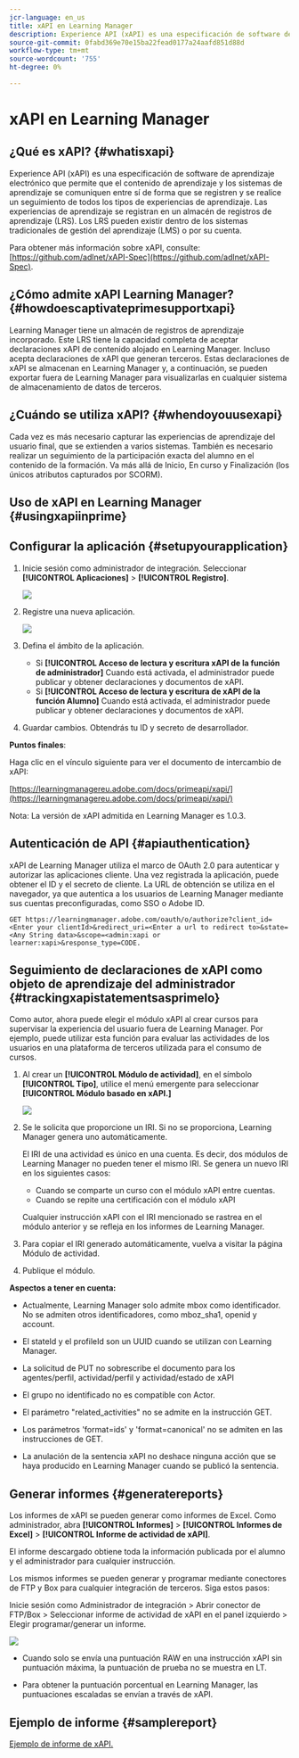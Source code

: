 ```yaml
---
jcr-language: en_us
title: xAPI en Learning Manager
description: Experience API (xAPI) es una especificación de software de aprendizaje electrónico que permite que el contenido de aprendizaje y los sistemas de aprendizaje se comuniquen entre sí de forma que se registren y se realice un seguimiento de todos los tipos de experiencias de aprendizaje.
source-git-commit: 0fabd369e70e15ba22fead0177a24aafd851d88d
workflow-type: tm+mt
source-wordcount: '755'
ht-degree: 0%

---
```




# xAPI en Learning Manager

## ¿Qué es xAPI? {#whatisxapi}

Experience API (xAPI) es una especificación de software de aprendizaje electrónico que permite que el contenido de aprendizaje y los sistemas de aprendizaje se comuniquen entre sí de forma que se registren y se realice un seguimiento de todos los tipos de experiencias de aprendizaje. Las experiencias de aprendizaje se registran en un almacén de registros de aprendizaje (LRS). Los LRS pueden existir dentro de los sistemas tradicionales de gestión del aprendizaje (LMS) o por su cuenta.

Para obtener más información sobre xAPI, consulte:  [https://github.com/adlnet/xAPI-Spec](https://github.com/adlnet/xAPI-Spec).

## ¿Cómo admite xAPI Learning Manager? {#howdoescaptivateprimesupportxapi}

Learning Manager tiene un almacén de registros de aprendizaje incorporado. Este LRS tiene la capacidad completa de aceptar declaraciones xAPI de contenido alojado en Learning Manager. Incluso acepta declaraciones de xAPI que generan terceros. Estas declaraciones de xAPI se almacenan en Learning Manager y, a continuación, se pueden exportar fuera de Learning Manager para visualizarlas en cualquier sistema de almacenamiento de datos de terceros.

## ¿Cuándo se utiliza xAPI? {#whendoyouusexapi}

Cada vez es más necesario capturar las experiencias de aprendizaje del usuario final, que se extienden a varios sistemas.  También es necesario realizar un seguimiento de la participación exacta del alumno en el contenido de la formación. Va más allá de Inicio, En curso y Finalización (los únicos atributos capturados por SCORM).

## Uso de xAPI en Learning Manager {#usingxapiinprime}

## Configurar la aplicación {#setupyourapplication}

1. Inicie sesión como administrador de integración. Seleccionar **[!UICONTROL Aplicaciones]** > **[!UICONTROL Registro]**.

   ![](assets/appregistration.png)

1. Registre una nueva aplicación.

   ![](assets/appregistration.png)

1. Defina el ámbito de la aplicación.

   * Si **[!UICONTROL Acceso de lectura y escritura xAPI de la función de administrador]** Cuando está activada, el administrador puede publicar y obtener declaraciones y documentos de xAPI.
   * Si **[!UICONTROL Acceso de lectura y escritura de xAPI de la función Alumno]** Cuando está activada, el administrador puede publicar y obtener declaraciones y documentos de xAPI.

1. Guardar cambios. Obtendrás tu ID y secreto de desarrollador.

**Puntos finales**:

Haga clic en el vínculo siguiente para ver el documento de intercambio de xAPI:

[https://learningmanagereu.adobe.com/docs/primeapi/xapi/](https://learningmanagereu.adobe.com/docs/primeapi/xapi/)

Nota: La versión de xAPI admitida en Learning Manager es 1.0.3.

## Autenticación de API {#apiauthentication}

xAPI de Learning Manager utiliza el marco de OAuth 2.0 para autenticar y autorizar las aplicaciones cliente. Una vez registrada la aplicación, puede obtener el ID y el secreto de cliente. La URL de obtención se utiliza en el navegador, ya que autentica a los usuarios de Learning Manager mediante sus cuentas preconfiguradas, como SSO o Adobe ID.

```
GET https://learningmanager.adobe.com/oauth/o/authorize?client_id=<Enter your clientId>&redirect_uri=<Enter a url to redirect to>&state=<Any String data>&scope=<admin:xapi or learner:xapi>&response_type=CODE.
```

## Seguimiento de declaraciones de xAPI como objeto de aprendizaje del administrador {#trackingxapistatementsasprimelo}

Como autor, ahora puede elegir el módulo xAPI al crear cursos para supervisar la experiencia del usuario fuera de Learning Manager. Por ejemplo, puede utilizar esta función para evaluar las actividades de los usuarios en una plataforma de terceros utilizada para el consumo de cursos.

1. Al crear un **[!UICONTROL Módulo de actividad]**, en el símbolo **[!UICONTROL Tipo]**, utilice el menú emergente para seleccionar  **[!UICONTROL Módulo basado en xAPI.]**

   ![](assets/xapimodulecreation.png)

1. Se le solicita que proporcione un IRI. Si no se proporciona, Learning Manager genera uno automáticamente.

   El IRI de una actividad es único en una cuenta. Es decir, dos módulos de Learning Manager no pueden tener el mismo IRI. Se genera un nuevo IRI en los siguientes casos:

   * Cuando se comparte un curso con el módulo xAPI entre cuentas.
   * Cuando se repite una certificación con el módulo xAPI



   Cualquier instrucción xAPI con el IRI mencionado se rastrea en el módulo anterior y se refleja en los informes de Learning Manager.

1. Para copiar el IRI generado automáticamente, vuelva a visitar la página Módulo de actividad.
1. Publique el módulo.

**Aspectos a tener en cuenta:**

* Actualmente, Learning Manager solo admite mbox como identificador. No se admiten otros identificadores, como mboz_sha1, openid y account.

* El stateId y el profileId son un UUID cuando se utilizan con Learning Manager.
* La solicitud de PUT no sobrescribe el documento para los agentes/perfil, actividad/perfil y actividad/estado de xAPI
* El grupo no identificado no es compatible con Actor.
* El parámetro &quot;related_activities&quot; no se admite en la instrucción GET.
* Los parámetros &#39;format=ids&#39; y &#39;format=canonical&#39; no se admiten en las instrucciones de GET.
* La anulación de la sentencia xAPI no deshace ninguna acción que se haya producido en Learning Manager cuando se publicó la sentencia.

## Generar informes {#generatereports}

Los informes de xAPI se pueden generar como informes de Excel. Como administrador, abra **[!UICONTROL Informes]** > **[!UICONTROL Informes de Excel]** > **[!UICONTROL Informe de actividad de xAPI]**.

El informe descargado obtiene toda la información publicada por el alumno y el administrador para cualquier instrucción.

Los mismos informes se pueden generar y programar mediante conectores de FTP y Box para cualquier integración de terceros. Siga estos pasos:

Inicie sesión como Administrador de integración > Abrir conector de FTP/Box > Seleccionar informe de actividad de xAPI en el panel izquierdo > Elegir programar/generar un informe.

![](assets/xapischedule.png)

* Cuando solo se envía una puntuación RAW en una instrucción xAPI sin puntuación máxima, la puntuación de prueba no se muestra en LT.

* Para obtener la puntuación porcentual en Learning Manager, las puntuaciones escaladas se envían a través de xAPI.

## Ejemplo de informe {#samplereport}

[Ejemplo de informe de xAPI.](assets/xapireport8842560559890766717csv.zip)
